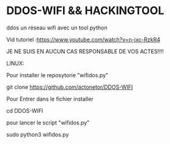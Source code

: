 # DDOS-WIFI   &&   HACKINGTOOL
ddos un réseau wifi avec un tool python

Vid  tutoriel :https://www.youtube.com/watch?v=n-jxc-RzkR4

JE NE SUIS EN AUCUN CAS RESPONSABLE DE VOS ACTES!!!!


LINUX:


Pour installer le reposytorie "wifidos.py"

git clone https://github.com/actonetor/DDOS-WIFI

Pour Entrer dans le fichier installer

cd DDOS-WIFI


pour lancer le script "wifidos.py"

sudo python3 wifidos.py
